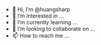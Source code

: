 - 👋 Hi, I’m @huangsharp
- 👀 I’m interested in ...
- 🌱 I’m currently learning ...
- 💞️ I’m looking to collaborate on ...
- 📫 How to reach me ...

<!---
huangsharp/huangsharp is a ✨ special ✨ repository because its `README.md` (this file) appears on your GitHub profile.
You can click the Preview link to take a look at your changes.
--->
